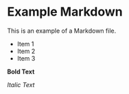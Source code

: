 # Example Markdown

This is an example of a Markdown file.

- Item 1
- Item 2
- Item 3

**Bold Text**

*Italic Text*
